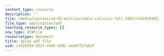 ```yaml
---
content_type: resource
description: ''
file: /media/courses/18-02-multivariable-calculus-fall-2007/c542939492274449e99caa5df72fab3f_9FLItlbBUPY.pdf
file_type: application/pdf
learning_resource_types: []
ocw_type: OCWFile
resourcetype: Document
title: 3play pdf file
uid: c5429394-9227-4449-e99c-aa5df72fab3f
---
```

